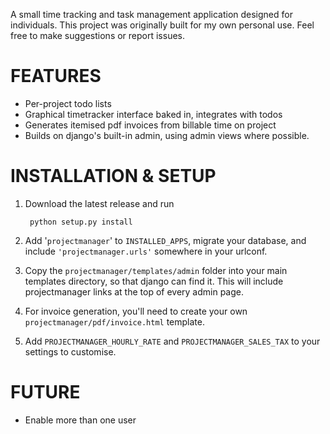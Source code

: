 A small time tracking and task management application designed for individuals. This 
project was originally built for my own personal use. Feel free to make suggestions or 
report issues.


FEATURES
========

- Per-project todo lists
- Graphical timetracker interface baked in, integrates with todos
- Generates itemised pdf invoices from billable time on project
- Builds on django's built-in admin, using admin views where possible.


INSTALLATION & SETUP
====================

1. Download the latest release and run

        python setup.py install
    
2. Add '`projectmanager`' to `INSTALLED_APPS`, migrate your database, and include 
   `'projectmanager.urls'` somewhere in your urlconf.

3. Copy the `projectmanager/templates/admin` folder into your main templates directory,
   so that django can find it. This will include projectmanager links at the top of every
   admin page.

4. For invoice generation, you'll need to create your own 
   `projectmanager/pdf/invoice.html` template.

5. Add `PROJECTMANAGER_HOURLY_RATE` and `PROJECTMANAGER_SALES_TAX` to your settings to
   customise.

FUTURE
======

- Enable more than one user
